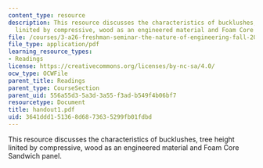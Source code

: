```yaml
---
content_type: resource
description: This resource discusses the characteristics of bucklushes, tree height
  linited by compressive, wood as an engineered material and Foam Core Sandwich panel.
file: /courses/3-a26-freshman-seminar-the-nature-of-engineering-fall-2005/3641ddd151368d6873635299fb01fdbd_handout1.pdf
file_type: application/pdf
learning_resource_types:
- Readings
license: https://creativecommons.org/licenses/by-nc-sa/4.0/
ocw_type: OCWFile
parent_title: Readings
parent_type: CourseSection
parent_uid: 556a55d3-5a3d-3a55-f3ad-b549f4b06bf7
resourcetype: Document
title: handout1.pdf
uid: 3641ddd1-5136-8d68-7363-5299fb01fdbd
---
```

This resource discusses the characteristics of bucklushes, tree height linited by compressive, wood as an engineered material and Foam Core Sandwich panel.